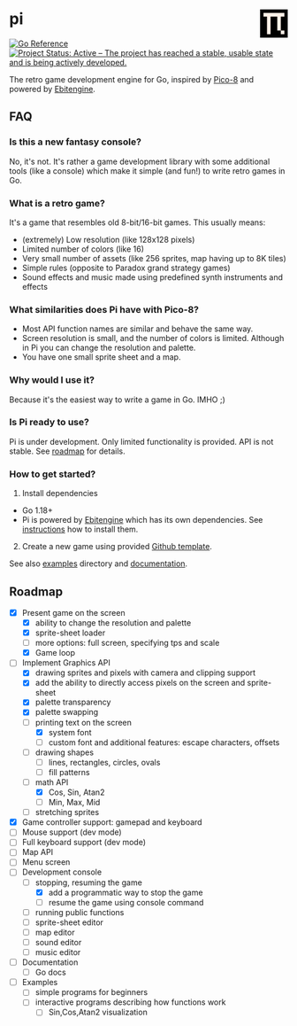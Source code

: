 # pi <img src="internal/logo.svg" align="right" style="width: 10%"/>

[![Go Reference](https://pkg.go.dev/badge/github.com/elgopher/pi.svg)](https://pkg.go.dev/github.com/elgopher/pi)
[![Project Status: Active – The project has reached a stable, usable state and is being actively developed.](https://www.repostatus.org/badges/latest/active.svg)](https://www.repostatus.org/#active)

The retro game development engine for Go, inspired by [Pico-8](https://www.lexaloffle.com/pico-8.php) and powered by [Ebitengine](https://ebiten.org/).

## FAQ

### Is this a new fantasy console?

No, it's not. It's rather a game development library with some additional tools (like a console) which make it simple (and fun!) to write retro games in Go.

### What is a retro game?

It's a game that resembles old 8-bit/16-bit games. This usually means:

* (extremely) Low resolution (like 128x128 pixels)
* Limited number of colors (like 16)
* Very small number of assets (like 256 sprites, map having up to 8K tiles)
* Simple rules (opposite to Paradox grand strategy games)
* Sound effects and music made using predefined synth instruments and effects 

### What similarities does Pi have with Pico-8?

* Most API function names are similar and behave the same way.
* Screen resolution is small, and the number of colors is limited. Although in Pi you can change the resolution and palette.
* You have one small sprite sheet and a map.

### Why would I use it?

Because it's the easiest way to write a game in Go. IMHO ;)

### Is Pi ready to use?

Pi is under development. Only limited functionality is provided. API is not stable. See [roadmap](#roadmap) for details.

### How to get started?

1. Install dependencies
  * Go 1.18+
  * Pi is powered by [Ebitengine](https://ebiten.org/) which has its own dependencies. See [instructions](https://ebiten.org/documents/install.html) how to install them.
2. Create a new game using provided [Github template](https://github.com/elgopher/pi-template). 

See also [examples](examples) directory and [documentation](https://pkg.go.dev/github.com/elgopher/pi).

## Roadmap

* [x] Present game on the screen
  * [x] ability to change the resolution and palette
  * [x] sprite-sheet loader
  * [ ] more options: full screen, specifying tps and scale
  * [x] Game loop
* [ ] Implement Graphics API
  * [x] drawing sprites and pixels with camera and clipping support
  * [x] add the ability to directly access pixels on the screen and sprite-sheet
  * [x] palette transparency
  * [x] palette swapping
  * [ ] printing text on the screen
    * [x] system font
    * [ ] custom font and additional features: escape characters, offsets
  * [ ] drawing shapes
    * [ ] lines, rectangles, circles, ovals
    * [ ] fill patterns
  * [ ] math API
    * [x] Cos, Sin, Atan2
    * [ ] Min, Max, Mid
  * [ ] stretching sprites
* [x] Game controller support: gamepad and keyboard
* [ ] Mouse support (dev mode)
* [ ] Full keyboard support (dev mode)
* [ ] Map API
* [ ] Menu screen
* [ ] Development console
  * [ ] stopping, resuming the game
    * [x] add a programmatic way to stop the game
    * [ ] resume the game using console command
  * [ ] running public functions
  * [ ] sprite-sheet editor
  * [ ] map editor
  * [ ] sound editor
  * [ ] music editor
* [ ] Documentation
  * [ ] Go docs
* [ ] Examples
  * [ ] simple programs for beginners
  * [ ] interactive programs describing how functions work
    * [ ] Sin,Cos,Atan2 visualization
